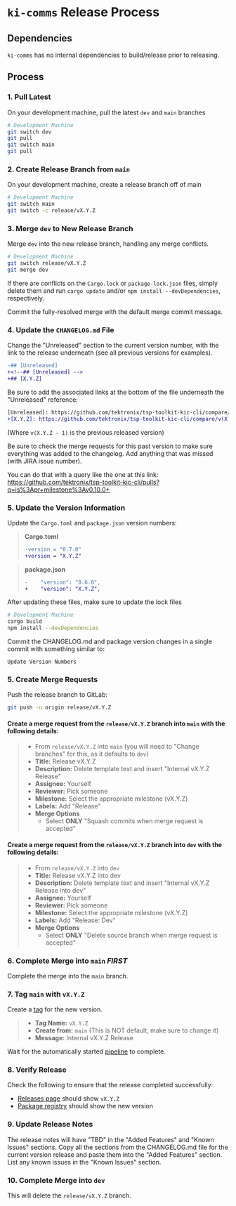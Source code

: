 # `ki-comms` Release Process

## Dependencies
`ki-comms` has no internal dependencies to build/release prior to releasing.

## Process

### 1. Pull Latest

On your development machine, pull the latest `dev` and `main` branches

```bash
# Development Machine
git switch dev
git pull
git switch main
git pull
```

### 2. Create Release Branch from `main`

On your development machine, create a release branch off of main

```bash
# Development Machine
git switch main
git switch -c release/vX.Y.Z
```

### 3. Merge `dev` to New Release Branch

Merge `dev` into the new release branch, handling any merge conflicts.

```bash
# Development Machine
git switch release/vX.Y.Z
git merge dev
```

If there are conflicts on the `Cargo.lock` or `package-lock.json` files, simply delete
them and run `cargo update` and/or `npm install --devDependencies`, respectively.

Commit the fully-resolved merge with the default merge commit message.

### 4. Update the `CHANGELOG.md` File

Change the "Unreleased" section to the current version number, with the link to the
release underneath (see all previous versions for examples).

```diff
-## [Unreleased]
+<!--## [Unreleased] -->
+## [X.Y.Z]
```

Be sure to add the associated links at the bottom of the file underneath the "Unreleased" reference:

```diff
[Unreleased]: https://github.com/tektronix/tsp-toolkit-kic-cli/compare/vX.Y.Z...HEAD
+[X.Y.Z]: https://github.com/tektronix/tsp-toolkit-kic-cli/compare/v(X.Y.Z-1)...vX.Y.Z
```
(Where `v(X.Y.Z - 1)` is the previous released version)

Be sure to check the merge requests for this past version to make sure everything was added to the changelog. Add anything that was missed (with JIRA issue number).

You can do that with a query like the one at this link:
https://github.com/tektronix/tsp-toolkit-kic-cli/pulls?q=is%3Apr+milestone%3Av0.10.0+

### 5. Update the Version Information

Update the `Cargo.toml` and `package.json` version numbers:

> **Cargo.toml**
> ```diff
> -version = "0.7.0"
> +version = "X.Y.Z"
> ```

> **package.json**
> ```diff
> -    "version": "0.6.0",
> +    "version": "X.Y.Z",
> ```

After updating these files, make sure to update the lock files

```bash
# Development Machine
cargo build
npm install --devDependencies
```

Commit the CHANGELOG.md and package version changes in a single commit with something similar to:

```
Update Version Numbers
```

### 5. Create Merge Requests

Push the release branch to GitLab:

```bash
git push -u origin release/vX.Y.Z
```

#### Create a merge request from the `release/vX.Y.Z` branch into `main` with the following details:

> * From `release/vX.Y.Z` into `main` (you will need to "Change branches" for this, as it defaults to `dev`)
> * **Title:** Release vX.Y.Z
> * **Description:** Delete template text and insert "Internal vX.Y.Z Release"
> * **Assignee:** Yourself
> * **Reviewer:** Pick someone
> * **Milestone:** Select the appropriate milestone (vX.Y.Z)
> * **Labels:** Add "Release"
> * **Merge Options**
>     - Select **ONLY** "Squash commits when merge request is accepted"


#### Create a merge request from the `release/vX.Y.Z` branch into `dev` with the following details:

> * From `release/vX.Y.Z` into `dev`
> * **Title:** Release vX.Y.Z into dev
> * **Description:** Delete template text and insert "Internal vX.Y.Z Release into dev"
> * **Assignee:** Yourself
> * **Reviewer:** Pick someone
> * **Milestone:** Select the appropriate milestone (vX.Y.Z)
> * **Labels:** Add "Release: Dev"
> * **Merge Options**
>     - Select **ONLY** "Delete source branch when merge request is accepted"

### 6. Complete Merge into `main` _**FIRST**_

Complete the merge into the `main` branch.


### 7. Tag `main` with `vX.Y.Z`

Create a [tag]() for the new version.
> * **Tag Name:** `vX.Y.Z`
> * **Create from:** `main` (This is NOT default, make sure to change it)
> * **Message:** Internal vX.Y.Z Release

Wait for the automatically started [pipeline]() to complete.

### 8. Verify Release

Check the following to ensure that the release completed successfully:

* [Releases page]() should show `vX.Y.Z`
* [Package registry]() should show the new version

### 9. Update Release Notes

The release notes will have "TBD" in the "Added Features" and "Known Issues" sections. Copy all the sections from the CHANGELOG.md file for the current version release and paste them into the "Added Features" section. List any known issues in the "Known Issues" section.

### 10. Complete Merge into `dev`

This will delete the `release/vX.Y.Z` branch.

